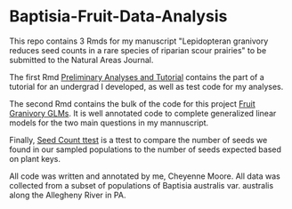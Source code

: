 # Baptisia-Fruit-Data-Analysis
This repo contains 3 Rmds for my manuscript "Lepidopteran granivory reduces seed counts in a rare species of riparian scour prairies" to be submitted to the Natural Areas Journal. 

The first Rmd [Preliminary Analyses and Tutorial](cheyennelmoore/Baptisia-Fruit-Data-Analyses/Prelim_analyses_tutorial.Rmd) 
contains the part of a tutorial for an undergrad I developed, as well as test code for my analyses. 

The second Rmd contains the bulk of the code for this project [Fruit Granivory GLMs](cheyennelmoore/Baptisia-Fruit-Data-Analyses/Fruit_GLMs.Rmd). 
It is well annotated code to complete generalized linear models for the two main questions in my mannuscript. 

Finally, [Seed Count ttest](cheyennelmoore/Baptisia-Fruit-Data-Analyses/seed_ttest.Rmd) is a ttest to compare 
the number of seeds we found in our sampled populations to the number of seeds expected based on plant keys.

All code was written and annotated by me, Cheyenne Moore. 
All data was collected from a subset of populations of Baptisia australis var. australis along the Allegheny River in PA. 
